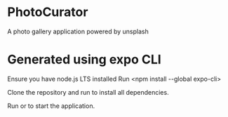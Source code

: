 # PhotoCurator
A photo gallery application powered by unsplash

# Generated using expo CLI
Ensure you have node.js LTS installed
Run <npm install --global expo-cli>

Clone the repository and run <yarn install> to install all dependencies.

Run <yarn android> or <yarn ios> to start the application.

